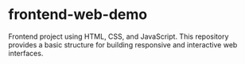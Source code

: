 # frontend-web-demo
Frontend project using HTML, CSS, and JavaScript. This repository provides a basic structure for building responsive and interactive web interfaces.
